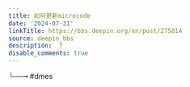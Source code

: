 ```yaml
---
title: 如何更新microcode
date: '2024-07-31'
linkTitle: https://bbs.deepin.org/en/post/275814
source: deepin_bbs
description:  T 
disable_comments: true
---
```

└──╼ #dmes
